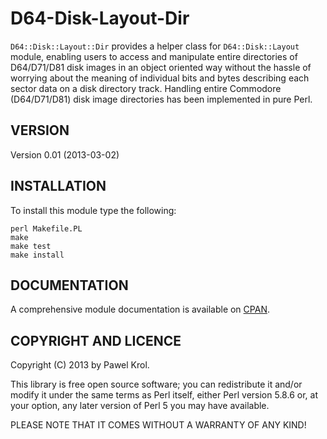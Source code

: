 D64-Disk-Layout-Dir
===================

`D64::Disk::Layout::Dir` provides a helper class for `D64::Disk::Layout` module, enabling users to access and manipulate entire directories of D64/D71/D81 disk images in an object oriented way without the hassle of worrying about the meaning of individual bits and bytes describing each sector data on a disk directory track. Handling entire Commodore (D64/D71/D81) disk image directories has been implemented in pure Perl.

VERSION
-------

Version 0.01 (2013-03-02)

INSTALLATION
------------

To install this module type the following:

    perl Makefile.PL
    make
    make test
    make install

DOCUMENTATION
-------------

A comprehensive module documentation is available on [CPAN](http://search.cpan.org/~pawelkrol/D64-Disk-Layout-Dir/lib/D64/Disk/Layout/Dir.pm).

COPYRIGHT AND LICENCE
---------------------

Copyright (C) 2013 by Pawel Krol.

This library is free open source software; you can redistribute it and/or modify it under the same terms as Perl itself, either Perl version 5.8.6 or, at your option, any later version of Perl 5 you may have available.

PLEASE NOTE THAT IT COMES WITHOUT A WARRANTY OF ANY KIND!
